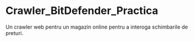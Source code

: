 # Crawler_BitDefender_Practica
Un crawler web pentru un magazin online pentru a interoga schimbarile de preturi.
